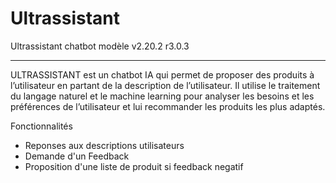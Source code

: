 # Ultrassistant
 Ultrassistant chatbot modèle v2.20.2 r3.0.3


------------------------------------------------------------------

ULTRASSISTANT est un chatbot IA qui permet de proposer des produits à l’utilisateur en partant de la description de l’utilisateur. Il utilise le traitement du langage naturel et le machine learning pour analyser les besoins et les préférences de l’utilisateur et lui recommander les produits les plus adaptés.

Fonctionnalités

- Reponses aux descriptions utilisateurs
- Demande d'un Feedback 
- Proposition d'une liste de produit si feedback negatif
